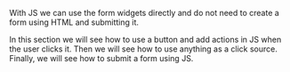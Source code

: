 With JS we can use the form widgets directly and do not need to create a form using HTML and submitting it.

In this section we will see how to use a button and add actions in JS when the user clicks it. Then we will see how to use anything as a click source. Finally, we will see how to submit a form using JS.